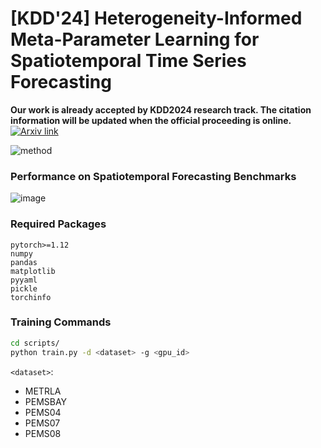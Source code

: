 # [KDD'24] Heterogeneity-Informed Meta-Parameter Learning for Spatiotemporal Time Series Forecasting

**Our work is already accepted by KDD2024 research track. The citation information will be updated when the official proceeding is online.** [![Arxiv link](https://img.shields.io/static/v1?label=arXiv&message=HimNet&color=red&logo=arxiv)](https://arxiv.org/abs/2405.10800)

![method](https://github.com/XDZhelheim/HimNet/assets/57553691/2c56cd09-86b3-4172-aa40-25cac28002fc)

### Performance on Spatiotemporal Forecasting Benchmarks

![image](https://github.com/XDZhelheim/HimNet/assets/57553691/fad0564a-f6f7-4971-85b8-822810a26e1d)

### Required Packages

```
pytorch>=1.12
numpy
pandas
matplotlib
pyyaml
pickle
torchinfo
```

### Training Commands

```bash
cd scripts/
python train.py -d <dataset> -g <gpu_id>
```

`<dataset>`:
- METRLA
- PEMSBAY
- PEMS04
- PEMS07
- PEMS08
